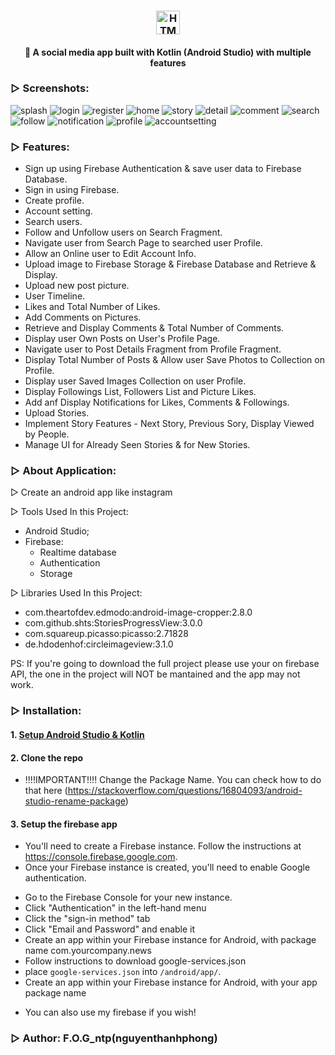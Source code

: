 <h3 align="center"><span><img src="https://img.shields.io/badge/InstaApp%20-%20Social%20Media%20Application-282C34?logo=Instagram&logoColor=E4405F" alt="HTML5 logo" title="HTML5" height="38" /></span>
</h3>
<h4 align="center">🎉 A social media app built with Kotlin (Android Studio) with multiple features</h3>

### ▷ Screenshots:

![splash](https://user-images.githubusercontent.com/99815527/170834196-6c5e96c0-0432-4a47-9874-bf2ff5427fb4.jpg)
![login](https://user-images.githubusercontent.com/99815527/170835571-312e4765-3509-41c9-b95c-d702573f99d7.jpg)
![register](https://user-images.githubusercontent.com/99815527/170835006-5ec5e936-37e6-4b72-b2fe-27a4f2e87576.jpg)
![home](https://user-images.githubusercontent.com/99815527/170835010-efed8645-5785-45b9-b23e-74b9d2954dd7.jpg)
![story](https://user-images.githubusercontent.com/99815527/170835053-a9652e34-3b1a-42a1-9a35-c680750be058.jpg)
![detail](https://user-images.githubusercontent.com/99815527/170835593-44826e50-e3ef-409e-be7a-038cf07dc744.jpg)
![comment](https://user-images.githubusercontent.com/99815527/170835225-4d04217a-cc10-4332-b1cf-6dbfd460d989.jpg)
![search](https://user-images.githubusercontent.com/99815527/170835059-4630cc8e-9066-4c8c-9f4a-964cb28d59ae.jpg)
![follow](https://user-images.githubusercontent.com/99815527/170835612-7babfac6-788b-4e73-9604-9f75019061f2.jpg)
![notification](https://user-images.githubusercontent.com/99815527/170835097-d0af36b4-206a-4cca-9111-4b2499162d4c.jpg)
![profile](https://user-images.githubusercontent.com/99815527/170835107-051406e7-badc-46cb-ab25-6d7497299400.jpg)
![accountsetting](https://user-images.githubusercontent.com/99815527/170835113-5c9ca065-ad2e-4fe3-80b9-b8e2edf70cb6.jpg)



### ▷ Features:

- Sign up using Firebase Authentication & save user data to Firebase Database.
- Sign in using Firebase.
- Create profile.
- Account setting.
- Search users.
- Follow and Unfollow users on Search Fragment.
- Navigate user from Search Page to searched user Profile.
- Allow an Online user to Edit Account Info.
- Upload image to Firebase Storage & Firebase Database and Retrieve & Display.
- Upload new post picture.
- User Timeline.
- Likes and Total Number of Likes.
- Add Comments on Pictures.
- Retrieve and Display Comments & Total Number of Comments.
- Display user Own Posts on User's Profile Page.
- Navigate user to Post Details Fragment from Profile Fragment.
- Display Total Number of Posts & Allow user Save Photos to Collection on Profile.
- Display user Saved Images Collection on user Profile.
- Display Followings List, Followers List and Picture Likes.
- Add anf Display Notifications for Likes, Comments & Followings.
- Upload Stories.
- Implement Story Features - Next Story, Previous Sory, Display Viewed by People.
- Manage UI for Already Seen Stories & for New Stories.

### ▷ About Application:

▷ Create an android app like instagram

▷ Tools Used In this Project:
- Android Studio;
- Firebase:
  - Realtime database
  - Authentication
  - Storage
    
▷ Libraries Used In this Project:
- com.theartofdev.edmodo:android-image-cropper:2.8.0
- com.github.shts:StoriesProgressView:3.0.0
- com.squareup.picasso:picasso:2.71828
- de.hdodenhof:circleimageview:3.1.0

PS: If you're going to download the full project please use your on firebase API, the one in the project will NOT be mantained and the app may not work.

### ▷ Installation:

#### 1. [Setup Android Studio & Kotlin](https://developer.android.com/studio/install)

#### 2. Clone the repo

- !!!!IMPORTANT!!!! Change the Package Name. You can check how to do that here (https://stackoverflow.com/questions/16804093/android-studio-rename-package)<br />

#### 3. Setup the firebase app

- You'll need to create a Firebase instance. Follow the instructions at https://console.firebase.google.com.
- Once your Firebase instance is created, you'll need to enable Google authentication.

* Go to the Firebase Console for your new instance.
* Click "Authentication" in the left-hand menu
* Click the "sign-in method" tab
* Click "Email and Password" and enable it
* Create an app within your Firebase instance for Android, with package name com.yourcompany.news
* Follow instructions to download google-services.json
* place `google-services.json` into `/android/app/`.
* Create an app within your Firebase instance for Android, with your app package name

- You can also use my firebase if you wish!

### ▷ Author: F.O.G_ntp(nguyenthanhphong)
